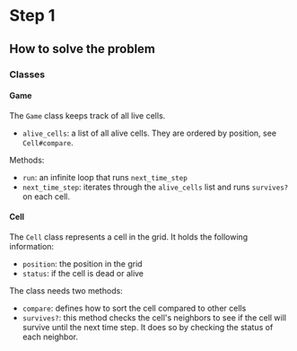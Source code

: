 # Step 1

## How to solve the problem

### Classes

#### Game
The `Game` class keeps track of all live cells.
* `alive_cells`: a list of all alive cells. They are ordered by position, see `Cell#compare`.

Methods:
* `run`: an infinite loop that runs `next_time_step`
* `next_time_step`: iterates through the `alive_cells` list and runs `survives?` on
  each cell.

#### Cell
The `Cell` class represents a cell in the grid. It holds the following information:
* `position`: the position in the grid
* `status`: if the cell is dead or alive

The class needs two methods:
* `compare`: defines how to sort the cell compared to other cells
* `survives?`: this method checks the cell's neighbors to see if the cell will survive until the next time step. It does so by checking the status of each neighbor.
